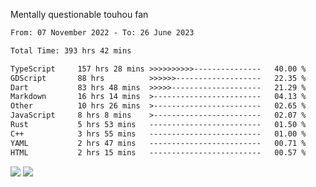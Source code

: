 Mentally questionable touhou fan



<!--START_SECTION:waka-->

```txt
From: 07 November 2022 - To: 26 June 2023

Total Time: 393 hrs 42 mins

TypeScript     157 hrs 28 mins >>>>>>>>>>---------------   40.00 %
GDScript       88 hrs          >>>>>>-------------------   22.35 %
Dart           83 hrs 48 mins  >>>>>--------------------   21.29 %
Markdown       16 hrs 14 mins  >------------------------   04.13 %
Other          10 hrs 26 mins  >------------------------   02.65 %
JavaScript     8 hrs 8 mins    >------------------------   02.07 %
Rust           5 hrs 53 mins   -------------------------   01.50 %
C++            3 hrs 55 mins   -------------------------   01.00 %
YAML           2 hrs 47 mins   -------------------------   00.71 %
HTML           2 hrs 15 mins   -------------------------   00.57 %
```

<!--END_SECTION:waka-->

![](https://posei.me/horse_going_hard.gif)
![](https://posei.me/horse_going_hard.gif)
